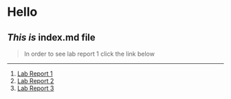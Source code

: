 # Hello

*This is* 
**index.md** file
---
> In order to see lab report 1 click the link below
---
1. [Lab Report 1](https://aidanmanternach.github.io/cse15l-lab-reports/lab-report-1-week-0.html)
2. [Lab Report 2](https://aidanmanternach.github.io/cse15l-lab-reports/lab-report-2-week-1.html)  
3. [Lab Report 3](https://aidanmanternach.github.io/cse15l-lab-reports/lab-report-3-week-3.html)
